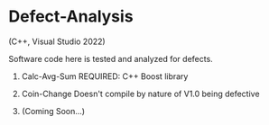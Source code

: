 # Defect-Analysis
(C++, Visual Studio 2022)

Software code here is tested and analyzed for defects.

1) Calc-Avg-Sum
REQUIRED: C++ Boost library

2) Coin-Change
Doesn't compile by nature of V1.0 being defective

3) (Coming Soon...)

